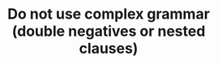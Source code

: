---
title: Do not use complex grammar (double negatives or nested clauses)
permalink: /coga-draft/guide/clear/not-complex
github:
  repository: w3c/wai-coga
layout: guide
feedbackmail: wai@w3.org
doc-note-type: draft
doc-note-message-md: |
  [See page details in plan](../../plan#design-guide)

---